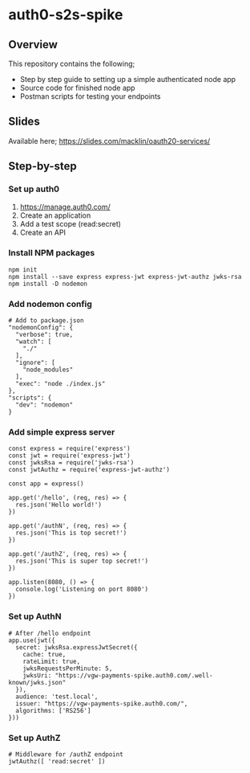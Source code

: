 # auth0-s2s-spike

## Overview

This repository contains the following;

 - Step by step guide to setting up a simple authenticated node app
 - Source code for finished node app
 - Postman scripts for testing your endpoints

## Slides

Available here; https://slides.com/macklin/oauth20-services/

## Step-by-step

### Set up auth0

1. https://manage.auth0.com/
2. Create an application
3. Add a test scope (read:secret)
4. Create an API

### Install NPM packages

```
npm init
npm install --save express express-jwt express-jwt-authz jwks-rsa
npm install -D nodemon
```

### Add nodemon config

```
# Add to package.json
"nodemonConfig": {
  "verbose": true,
  "watch": [
    "./"
  ],
  "ignore": [
    "node_modules"
  ],
  "exec": "node ./index.js"
},
"scripts": {
  "dev": "nodemon"
}
```

### Add simple express server

```
const express = require('express')
const jwt = require('express-jwt')
const jwksRsa = require('jwks-rsa')
const jwtAuthz = require('express-jwt-authz')

const app = express()

app.get('/hello', (req, res) => {
  res.json('Hello world!')
})

app.get('/authN', (req, res) => {
  res.json('This is top secret!')
})

app.get('/authZ', (req, res) => {
  res.json('This is super top secret!')
})

app.listen(8080, () => {
  console.log('Listening on port 8080')
})
```

### Set up AuthN

```
# After /hello endpoint
app.use(jwt({
  secret: jwksRsa.expressJwtSecret({
    cache: true,
    rateLimit: true,
    jwksRequestsPerMinute: 5,
    jwksUri: "https://vgw-payments-spike.auth0.com/.well-known/jwks.json"
  }),
  audience: 'test.local',
  issuer: "https://vgw-payments-spike.auth0.com/",
  algorithms: ['RS256']
}))
```

### Set up AuthZ

```
# Middleware for /authZ endpoint
jwtAuthz([ 'read:secret' ])
```